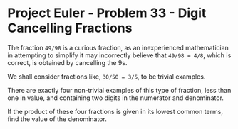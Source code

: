 # Project Euler - Problem 33 - Digit Cancelling Fractions
The fraction `49/98` is a curious fraction, as an inexperienced mathematician in attempting to simplify it may incorrectly believe that `49/98 = 4/8`, which is correct, is obtained by cancelling the 9s.

We shall consider fractions like, `30/50 = 3/5`, to be trivial examples.

There are exactly four non-trivial examples of this type of fraction, less than one in value, and containing two digits in the numerator and denominator.

If the product of these four fractions is given in its lowest common terms, find the value of the denominator.
